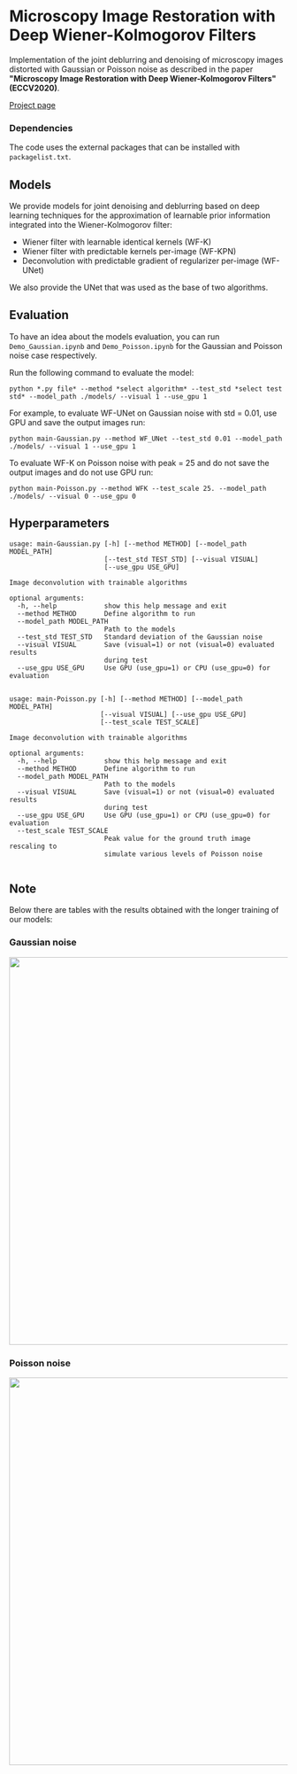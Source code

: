 # Microscopy Image Restoration with Deep Wiener-Kolmogorov Filters

Implementation of the joint deblurring and denoising of microscopy images distorted with Gaussian or Poisson noise as described in the paper **"Microscopy Image Restoration with Deep Wiener-Kolmogorov Filters" (ECCV2020)**.

[Project page](https://vpronina.github.io/resources/index.htm)

### Dependencies

The code uses the external packages that can be installed with ```packagelist.txt```.

## Models

We provide models for joint denoising and deblurring based on deep learning techniques for the approximation of learnable prior information integrated into the Wiener-Kolmogorov filter:

- Wiener filter with learnable identical kernels (WF-K)
- Wiener filter with predictable kernels per-image (WF-KPN)
- Deconvolution with predictable gradient of regularizer per-image (WF-UNet)

We also provide the UNet that was used as the base of two algorithms.

## Evaluation

To have an idea about the models evaluation, you can run `Demo_Gaussian.ipynb` and `Demo_Poisson.ipynb` for the Gaussian and Poisson noise case respectively.

Run the following command to evaluate the model:

```python *.py file* --method *select algorithm* --test_std *select test std* --model_path ./models/ --visual 1 --use_gpu 1``` 

For example, to evaluate WF-UNet on Gaussian noise with std = 0.01, use GPU and save the output images run:

```python main-Gaussian.py --method WF_UNet --test_std 0.01 --model_path ./models/ --visual 1 --use_gpu 1``` 

To evaluate WF-K on Poisson noise with peak = 25 and do not save the output images and do not use GPU run:

```python main-Poisson.py --method WFK --test_scale 25. --model_path ./models/ --visual 0 --use_gpu 0```

## Hyperparameters

```
usage: main-Gaussian.py [-h] [--method METHOD] [--model_path MODEL_PATH]
                        [--test_std TEST_STD] [--visual VISUAL]
                        [--use_gpu USE_GPU]

Image deconvolution with trainable algorithms

optional arguments:
  -h, --help            show this help message and exit
  --method METHOD       Define algorithm to run
  --model_path MODEL_PATH
                        Path to the models
  --test_std TEST_STD   Standard deviation of the Gaussian noise
  --visual VISUAL       Save (visual=1) or not (visual=0) evaluated results
                        during test
  --use_gpu USE_GPU     Use GPU (use_gpu=1) or CPU (use_gpu=0) for evaluation


```

```
usage: main-Poisson.py [-h] [--method METHOD] [--model_path MODEL_PATH]
                       [--visual VISUAL] [--use_gpu USE_GPU]
                       [--test_scale TEST_SCALE]

Image deconvolution with trainable algorithms

optional arguments:
  -h, --help            show this help message and exit
  --method METHOD       Define algorithm to run
  --model_path MODEL_PATH
                        Path to the models
  --visual VISUAL       Save (visual=1) or not (visual=0) evaluated results
                        during test
  --use_gpu USE_GPU     Use GPU (use_gpu=1) or CPU (use_gpu=0) for evaluation
  --test_scale TEST_SCALE
                        Peak value for the ground truth image rescaling to
                        simulate various levels of Poisson noise
                        
```

## Note

Below there are tables with the results obtained with the longer training of our models:

### Gaussian noise

<img src="./misc/Gaussian_table.png" style="width: 700px;"/>

### Poisson noise

<img src="./misc/Poisson_table.png" style="width: 700px;"/>
